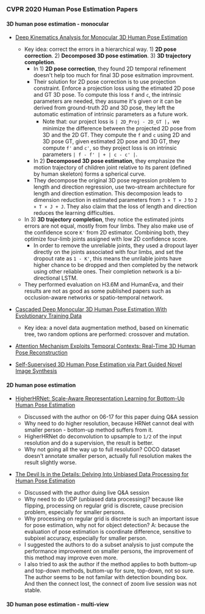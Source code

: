 ### CVPR 2020 Human Pose Estimation Papers

#### 3D human pose estimation - monocular
* [Deep Kinematics Analysis for Monocular 3D Human Pose Estimation](http://openaccess.thecvf.com/content_CVPR_2020/html/Xu_Deep_Kinematics_Analysis_for_Monocular_3D_Human_Pose_Estimation_CVPR_2020_paper.html)
  * Key idea: correct the errors in a hierarchical way. 1) **2D pose correction**. 2) **Decomposed 3D pose estimation**. 3) **3D trajectory completion**. 
    * In 1) **2D pose correction**, they found 2D temporal refinement doesn't help too much for final 3D pose esitmation improvment.
    * Their solution for 2D pose correction is to use projection constraint. Enforce a projection loss using the etimated 2D pose and GT 3D pose. To compute this loss `f` and `c`, the intrinsic parameters are needed, they assume it's given or it can be derived from ground-truth 2D and 3D pose, they left the automatic estimation of intrinsic parameters as a future work. 
      * Note that: our project loss is `| 2D_Proj - 2D_GT |`，we minimize the difference between the projected 2D pose from 3D and the 2D GT. They compute the `f` and `c` using 2D and 3D pose GT, given estimated 2D pose and 3D GT, they compute `f'` and `c'`, so they project loss is on intrinsic parameters `| f - f' | + | c - c' |`.
    * In 2) **Decomposed 3D pose estimation**, they emphasize the motion trajectory of children joint relative to its parent (defined by human skeleton) forms a spherical curve.
    * They decompose the original 3D pose regression problem to length and direction regression, use two-stream architecture for length and direction estimation. This decomposion leads to dimension reduction in estimated parameters from `3 × T × J` to `2 × T × J + J`. They also claim that the loss of length and direction reduces the learning difficulties. 
  * In 3) **3D trajectory completion**, they notice the estimated joints errors are not equal, mostly from four limbs. They also make use of the confidence score `K'` from 2D estimator. Combining both, they optimize four-limb joints assigned with low 2D confidence score.
    * In order to remove the unreliable joints, they used a dropout layer directly on the joints associated with four limbs, and set the dropout rate as `1 - K'`, this means the unrilable joints have higher chance to be dropped and then completed by the network using other reliable ones. Their completion network is a bi-directional LSTM. 
  * They performed evaluation on H3.6M and HumanEva, and their results are not as good as some published papers such as occlusion-aware networks or spatio-temporal network. 

* [Cascaded Deep Monocular 3D Human Pose Estimation With Evolutionary Training Data](http://openaccess.thecvf.com/content_CVPR_2020/html/Li_Cascaded_Deep_Monocular_3D_Human_Pose_Estimation_With_Evolutionary_Training_CVPR_2020_paper.html)
  * Key idea: a novel data augmentation method, based on kinematic tree, two random options are performed: crossover and mutation. 
  
* [Attention Mechanism Exploits Temporal Contexts: Real-Time 3D Human Pose Reconstruction](http://openaccess.thecvf.com/content_CVPR_2020/html/Liu_Attention_Mechanism_Exploits_Temporal_Contexts_Real-Time_3D_Human_Pose_Reconstruction_CVPR_2020_paper.html)

* [Self-Supervised 3D Human Pose Estimation via Part Guided Novel Image Synthesis](http://openaccess.thecvf.com/content_CVPR_2020/html/Kundu_Self-Supervised_3D_Human_Pose_Estimation_via_Part_Guided_Novel_Image_CVPR_2020_paper.html)

#### 2D human pose estimation
* [HigherHRNet: Scale-Aware Representation Learning for Bottom-Up Human Pose Estimation](http://openaccess.thecvf.com/content_CVPR_2020/html/Cheng_HigherHRNet_Scale-Aware_Representation_Learning_for_Bottom-Up_Human_Pose_Estimation_CVPR_2020_paper.html)
  * Discussed with the author on 06-17 for this paper duing Q&A session
  * Why need to do higher resolution, because HRNet cannot deal with smaller person - bottom-up method suffers from it.
  * HigherHRNet do deconvolution to upsample to `1/2` of the input resolution and do a supervision, the result is better.
  * Why not going all the way up to full resolution? COCO dataset doesn't annotate smaller person, actually full resolution makes the result slightly worse. 

* [The Devil Is in the Details: Delving Into Unbiased Data Processing for Human Pose Estimation](http://openaccess.thecvf.com/content_CVPR_2020/html/Huang_The_Devil_Is_in_the_Details_Delving_Into_Unbiased_Data_CVPR_2020_paper.html)
  * Discussed with the author duing live Q&A session
  * Why need to do UDP (unbiased data processing)? because like flipping, processing on regular grid is discrete, cause precision problem, especially for smaller persons.
  * Why processing on regular grid is discrete is such an important issue for pose estimation, why not for object detection? A: because the evaluation of pose estimation is coordinate difference, sensitive to subpixel accuracy, especially for smaller person.
  * I suggested the authors to do a subset analysis to just compute the performance improvement on smaller persons, the improvement of this method may improve even more. 
  * I also tried to ask the author if the method applies to both buttom-up and top-down methods, buttom-up for sure, top-down, not so sure. The author seems to be not familar with detection bounding box. And then the connect lost, the connect of zoom live session was not stable. 

#### 3D human pose estimation - multi-view

